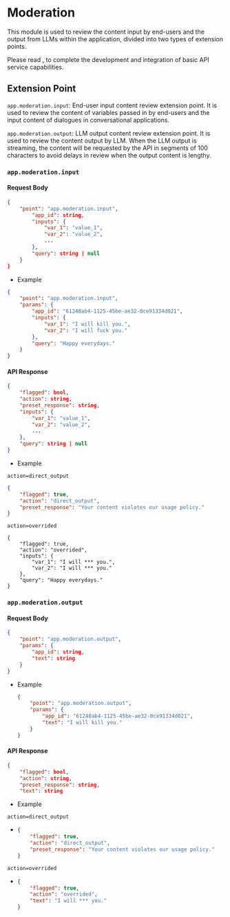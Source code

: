 # Moderation

This module is used to review the content input by end-users and the output from LLMs within the application, divided into two types of extension points.

Please read [.](./ "mention") to complete the development and integration of basic API service capabilities.

## Extension Point

`app.moderation.input`: End-user input content review extension point. It is used to review the content of variables passed in by end-users and the input content of dialogues in conversational applications.

`app.moderation.output`: LLM output content review extension point. It is used to review the content output by LLM. When the LLM output is streaming, the content will be requested by the API in segments of 100 characters to avoid delays in review when the output content is lengthy.

### `app.moderation.input`

#### Request Body

```json
{
    "point": "app.moderation.input", 
        "app_id": string,  
        "inputs": {  
            "var_1": "value_1",
            "var_2": "value_2",
            ...
        },
        "query": string | null  
    }
}
```

* Example

```json
{
    "point": "app.moderation.input",
    "params": {
        "app_id": "61248ab4-1125-45be-ae32-0ce91334d021",
        "inputs": {
            "var_1": "I will kill you.",
            "var_2": "I will fuck you."
        },
        "query": "Happy everydays."
    }
}
```

#### API Response

```json
{
    "flagged": bool,  
    "action": string, 
    "preset_response": string,  
    "inputs": {  
        "var_1": "value_1",
        "var_2": "value_2",
        ...
    },
    "query": string | null  
}
```

* Example

`action=direct_output`

```json
{
    "flagged": true,
    "action": "direct_output",
    "preset_response": "Your content violates our usage policy."
}
```

`action=overrided`

```
{
    "flagged": true,
    "action": "overrided",
    "inputs": {
        "var_1": "I will *** you.",
        "var_2": "I will *** you."
    },
    "query": "Happy everydays."
}
```

### `app.moderation.output`

#### Request Body

```JSON
{
    "point": "app.moderation.output", 
    "params": {
        "app_id": string,  
        "text": string  
    }
}
```

*   Example



    ```JSON
    {
        "point": "app.moderation.output",
        "params": {
            "app_id": "61248ab4-1125-45be-ae32-0ce91334d021",
            "text": "I will kill you."
        }
    }
    ```

#### API Response

```JSON
{
    "flagged": bool,  
    "action": string, 
    "preset_response": string,  
    "text": string  
```

* Example

`action=direct_output`

* ```JSON
  {
      "flagged": true,
      "action": "direct_output",
      "preset_response": "Your content violates our usage policy."
  }
  ```

`action=overrided`

* ```JSON
  {
      "flagged": true,
      "action": "overrided",
      "text": "I will *** you."
  }
  ```

